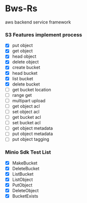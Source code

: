 # Bws-Rs

aws backend service framework

### S3 Features implement process
- [x] put object
- [x] get object
- [x] head object
- [x] delete object
- [x] create bucket
- [x] head bucket
- [x] list bucket
- [x] delete bucket
- [ ] get bucket location
- [ ] range get
- [ ] multipart upload
- [ ] get object acl
- [ ] set object acl
- [ ] get bucket acl
- [ ] set bucket acl
- [ ] get object metadata
- [ ] put object metadata
- [ ] put object tagging
### Minio Sdk Test List
- [x] MakeBucket
- [x] DeleteBucket
- [x] ListBucket
- [x] ListObject
- [x] PutObject
- [x] DeleteObject
- [x] BucketExists